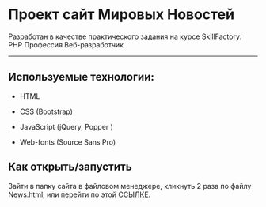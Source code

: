 # Проект сайт Мировых Новостей

Разработан в качестве практического задания на курсе SkillFactory: PHP
Профессия Веб-разработчик

---

## Используемые технологии:

* HTML

* CSS (Bootstrap)

* JavaScript (jQuery, Popper )

* Web-fonts (Source Sans Pro)

## Как открыть/запустить

Зайти в папку сайта в файловом менеджере, кликнуть 2 раза по файлу News.html,
или перейти по этой [ССЫЛКЕ](News.html).